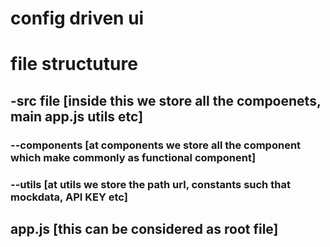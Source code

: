 # config driven ui

# file structuture
## -src file [inside this we store all the compoenets, main app.js utils etc]

### --components [at components we store all the component which make commonly as functional component]

### --utils [at utils we store the path url, constants such that mockdata, API KEY etc]

## app.js [this can be considered as root file]






